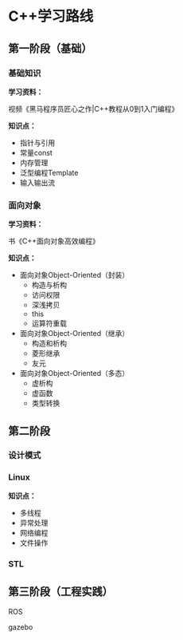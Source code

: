 # C++学习路线

## 第一阶段（基础）

### 基础知识

**学习资料：**

视频《黑马程序员匠心之作|C++教程从0到1入门编程》

**知识点：**

- 指针与引用
- 常量const
- 内存管理
- 泛型编程Template
- 输入输出流

### 面向对象

**学习资料：**

书《C++面向对象高效编程》

**知识点：**

- 面向对象Object-Oriented（封装）
  - 构造与析构
  - 访问权限
  - 深浅拷贝
  - this
  - 运算符重载
- 面向对象Object-Oriented（继承）
  - 构造和析构
  - 菱形继承
  - 友元
- 面向对象Object-Oriented（多态）
  - 虚析构
  - 虚函数
  - 类型转换

## 第二阶段

### 设计模式

### Linux

**知识点：**

- 多线程
- 异常处理
- 网络编程
- 文件操作

### STL

## 第三阶段（工程实践）

ROS

gazebo

